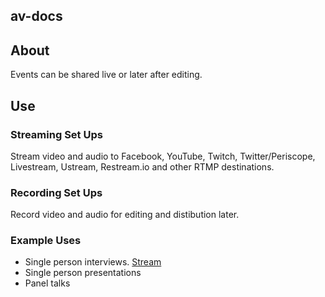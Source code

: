 ## av-docs

## About

Events can be shared live or later after editing.

## Use

### Streaming Set Ups

Stream video and audio to Facebook, YouTube, Twitch, Twitter/Periscope, Livestream, Ustream, Restream.io and other RTMP destinations.

### Recording Set Ups

Record video and audio for editing and distibution later.

### Example Uses
* Single person interviews. [Stream](setups/streaming/single-person) 
* Single person presentations
* Panel talks
